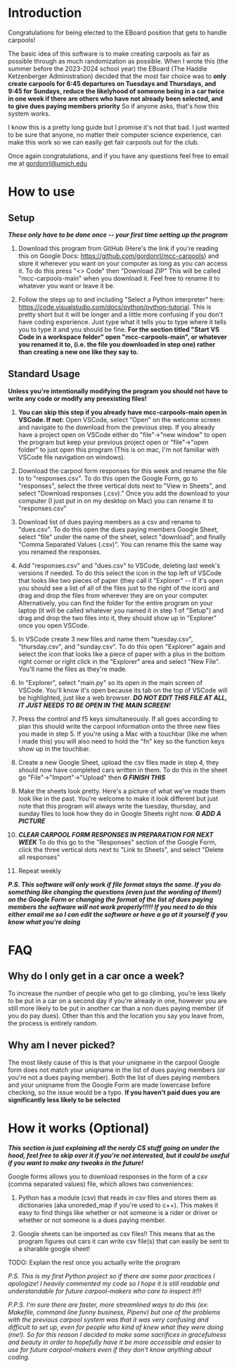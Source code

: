 # Introduction

Congratulations for being elected to the EBoard position that gets to handle carpools!

The basic idea of this software is to make creating carpools as fair as possible through as much randomization as possible. When I wrote this (the summer before the 2023-2024 school year) the EBoard (The Haddie Ketzenberger Administration) decided that the most fair choice was to **only create carpools for 6:45 departures on Tuesdays and Thursdays, and 9:45 for Sundays, reduce the likelyhood of someone being in a car twice in one week if there are others who have not already been selected, and to give dues paying members priority** So if anyone asks, that's how this system works.

I know this is a pretty long guide but I promise it's not that bad. I just wanted to be sure that anyone, no matter their computer science experience, can make this work so we can easily get fair carpools out for the club.

Once again congratulations, and if you have any questions feel free to email me at gordonrl@umich.edu

# How to use
## Setup
***These only have to be done once -- your first time setting up the program***
1. Download this program from GitHub (Here's the link if you're reading this on Google Docs: https://github.com/gordonrl/mcc-carpools) and store it wherever you want on your computer as long as you can access it. To do this press "<> Code" then "Download ZIP" This will be called "mcc-carpools-main" when you download it. Feel free to rename it to whatever you want or leave it be.

2. Follow the steps up to and including "Select a Python interpreter" here: https://code.visualstudio.com/docs/python/python-tutorial. This is pretty short but it will be longer and a little more confusing if you don't have coding experience. Just type what it tells you to type where it tells you to type it and you should be fine. **For the section titled "Start VS Code in a workspace folder" open "mcc-carpools-main", or whatever you renamed it to, (i.e. the file you downloaded in step one) rather than creating a new one like they say to.**

## Standard Usage
**Unless you're intentionally modifying the program you should not have to write any code or modify any preexisting files!**

1. **You can skip this step if you already have mcc-carpools-main open in VSCode. If not:** Open VSCode, select "Open" on the welcome screen and navigate to the download from the previous step. If you already have a project open on VSCode either do "file"->"new window" to open the program but keep your previous project open or "file"->"open folder" to just open this program (This is on mac, I'm not familiar with VSCode file navigation on windows).

2. Download the carpool form responses for this week and rename the file to to "responses.csv". To do this open the Google Form, go to "responses", select the three vertical dots next to "View in Sheets", and select "Download responses (.csv)." Once you add the download to your computer (I just put in on my desktop on Mac) you can rename it to "responses.csv"

3. Download list of dues paying members as a csv and rename to "dues.csv". To do this open the dues paying members Google Sheet, select "file" under the name of the sheet, select "download", and finally "Comma Separated Values (.csv)". You can rename this the same way you renamed the responses.

4. Add "responses.csv" and "dues.csv" to VSCode, deleting last week's versions if needed. To do this select the icon in the top left of VSCode that looks like two pieces of paper (they call it "Explorer" -- If it's open you should see a list of all of the files just to the right of the icon) and drag and drop the files from wherever they are on your computer. Alternatively, you can find the folder for the entire program on your laptop (it will be called whatever you named it in step 1 of "Setup") and drag and drop the two files into it, they should show up in "Explorer" once you open VSCode.

5. In VSCode create 3 new files and name them "tuesday.csv", "thursday.csv", and "sunday.csv". To do this open "Explorer" again and select the icon that looks like a piece of paper with a plus in the bottom right corner or right click in the "Explorer" area and select "New File". You'll name the files as they're made.

6. In "Explorer", select "main.py" so its open in the main screen of VSCode. You'll know it's open because its tab on the top of VSCode will be highlighted, just like a web browser. ***DO NOT EDIT THIS FILE AT ALL, IT JUST NEEDS TO BE OPEN IN THE MAIN SCREEN!***

7. Press the control and f5 keys simultaneously. If all goes according to plan this should write the carpool information onto the three new files you made in step 5. If you're using a Mac with a touchbar (like me when I made this) you will also need to hold the "fn" key so the function keys show up in the touchbar.

8. Create a new Google Sheet, upload the csv files made in step 4, they should now have completed cars written in them. To do this in the sheet go "File"->"Import"->"Upload" then ***G FINISH THIS***

9. Make the sheets look pretty. Here's a picture of what we've made them look like in the past. You're welcome to make it look different but just note that this program will always write the tuesday, thursday, and sunday files to look how they do in Google Sheets right now. ***G ADD A PICTURE***

10. ***CLEAR CARPOOL FORM RESPONSES IN PREPARATION FOR NEXT WEEK*** To do this go to the "Responses" section of the Google Form, click the three vertical dots next to "Link to Sheets", and select "Delete all responses"

11. Repeat weekly

***P.S. This software will only work if file format stays the same. If you do something like changing the questions (even just the wording of them!) on the Google Form or changing the format of the list of dues paying members the software will not work properly!!!!! If you need to do this either email me so I can edit the software or have a go at it yourself if you know what you're doing***

# FAQ

## Why do I only get in a car once a week?
To increase the number of people who get to go climbing, you're less likely to be put in a car on a second day if you're already in one, however you are still more likely to be put in another car than a non dues paying member (if you do pay dues). Other than this and the location you say you leave from, the process is entirely random.

## Why am I never picked?
The most likely cause of this is that your uniqname in the carpool Google form does not match your uniqname in the list of dues paying members (or you're not a dues paying member). Both the list of dues paying members and your uniqname from the Google Form are made lowercase before checking, so the issue would be a typo. **If you haven't paid dues you are significantly less likely to be selected**


# How it works (Optional)
***This section is just explaining all the nerdy CS stuff going on under the hood, feel free to skip over it if you're not interested, but it could be useful if you want to make any tweaks in the future!***

Google forms allows you to download responses in the form of a csv (comma separated values) file, which allows two conveniences:

1. Python has a module (csv) that reads in csv files and stores them as dictionaries (aka unoreded_map if you're used to c++). This makes it easy to find things like whether or not someone is a rider or driver or whether or not someone is a dues paying member.

2. Google sheets can be imported as csv files!! This means that as the program figures out cars it can write csv file(s) that can easily be sent to a sharable google sheet!


TODO: Explain the rest once you actually write the program

*P.S. This is my first Python project so if there are some poor practices I apologize! I heavily commented my code so I hope it is still readable and understandable for future carpool-makers who care to inspect it!!!*

*P.P.S. I'm sure there are faster, more streamlined ways to do this (ex: Makefile, command line funny business, Pipenv) but one of the problems with the previous carpool system was that it was very confusing and difficult to set up, even for people who kind of knew what they were doing (me!). So for this reason I decided to make some sacrifices in gracefulness and beauty in order to hopefully have it be more accessible and easier to use for future carpool-makers even if they don't know anything about coding.*

